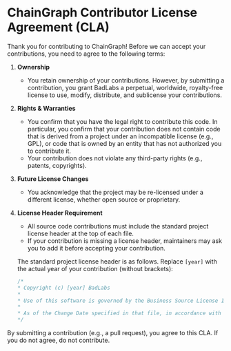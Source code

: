 # ChainGraph Contributor License Agreement (CLA)

Thank you for contributing to ChainGraph! Before we can accept your contributions, you need to agree to the following
terms:

1. **Ownership**

   - You retain ownership of your contributions. However, by submitting a contribution, you grant BadLabs a perpetual,
     worldwide, royalty-free license to use, modify, distribute, and sublicense your contributions.

2. **Rights & Warranties**

   - You confirm that you have the legal right to contribute this code. In particular, you confirm that your
     contribution does not contain code that is derived from a project under an incompatible license (e.g., GPL), or
     code that is owned by an entity that has not authorized you to contribute it.
   - Your contribution does not violate any third-party rights (e.g., patents, copyrights).

3. **Future License Changes**

   - You acknowledge that the project may be re-licensed under a different license, whether open source or proprietary.

4. **License Header Requirement**

   - All source code contributions must include the standard project license header at the top of each file.
   - If your contribution is missing a license header, maintainers may ask you to add it before accepting your
     contribution.

   The standard project license header is as follows.
   Replace `[year]` with the actual year of your contribution (without brackets):

   ```typescript
   /*
   * Copyright (c) [year] BadLabs
   *
   * Use of this software is governed by the Business Source License 1.1 included in the file LICENSE.txt.
   *
   * As of the Change Date specified in that file, in accordance with the Business Source License, use of this software will be governed by the Apache License, version 2.0.
   */
   ```

By submitting a contribution (e.g., a pull request), you agree to this CLA. If you do not agree, do not contribute.
